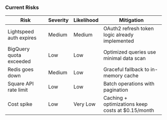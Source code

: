 ### Current Risks

| Risk | Severity | Likelihood | Mitigation |
|------|----------|------------|------------|
| Lightspeed auth expires | Medium | Medium | OAuth2 refresh token logic already implemented |
| BigQuery quota exceeded | Low | Low | Optimized queries use minimal data scan |
| Redis goes down | Medium | Low | Graceful fallback to in-memory cache |
| Square API rate limit | Low | Low | Batch operations with pagination |
| Cost spike | Low | Very Low | Caching + optimizations keep costs at $0.15/month |
